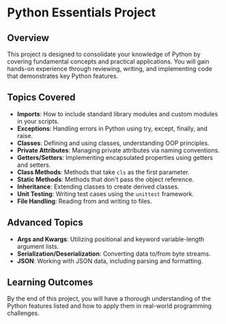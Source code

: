 # Python Essentials Project

## Overview
This project is designed to consolidate your knowledge of Python by covering fundamental concepts and practical applications. You will gain hands-on experience through reviewing, writing, and implementing code that demonstrates key Python features.

## Topics Covered
- **Imports**: How to include standard library modules and custom modules in your scripts.
- **Exceptions**: Handling errors in Python using try, except, finally, and raise.
- **Classes**: Defining and using classes, understanding OOP principles.
- **Private Attributes**: Managing private attributes via naming conventions.
- **Getters/Setters**: Implementing encapsulated properties using getters and setters.
- **Class Methods**: Methods that take `cls` as the first parameter.
- **Static Methods**: Methods that don't pass the object reference.
- **Inheritance**: Extending classes to create derived classes.
- **Unit Testing**: Writing test cases using the `unittest` framework.
- **File Handling**: Reading from and writing to files.

## Advanced Topics
- **Args and Kwargs**: Utilizing positional and keyword variable-length argument lists.
- **Serialization/Deserialization**: Converting data to/from byte streams.
- **JSON**: Working with JSON data, including parsing and formatting.

## Learning Outcomes
By the end of this project, you will have a thorough understanding of the Python features listed and how to apply them in real-world programming challenges.
